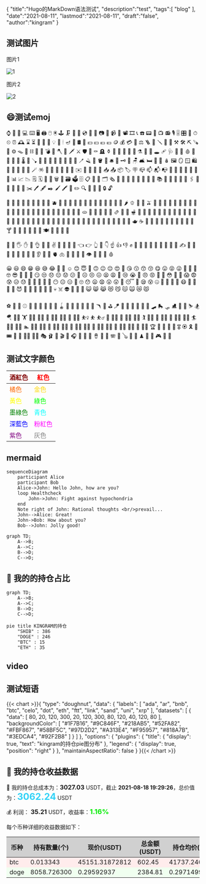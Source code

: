 {
  "title":"Hugo的MarkDown语法测试",
  "description":"test",
  "tags":[
    "blog"
  ],
  "date":"2021-08-11",
  "lastmod":"2021-08-11",
  "draft":"false",
  "author":"kingram"
}

## 测试图片



图片1



![1](/img/test/1.jpg)



图片2

![2](/img/test/2.jpg)



## 😄测试emoj

⌚️ 📱 📲 💻 ⌨️ 🖥 🖨 🖱 🖲 🕹 🗜 💽 💾 💿 📀 📼 📷 📸 📹 🎥 📽 🎞 📞 ☎️ 📟 📠 📺 📻 🎙 🎚 🎛 🧭 ⏱ ⏲ ⏰ 🕰 ⌛️ ⏳ 📡 🔋 🔌 💡 🔦 🕯 🪔 🧯 🛢 💸 💵 💴 💶 💷 🪙 💰 💳 💎 ⚖️ 🪜 🧰 🪛 🔧 🔨 ⚒ 🛠 ⛏ 🪚 🔩 ⚙️ 🪤 🧱 ⛓ 🧲 🔫 💣 🧨 🪓 🔪 🗡 ⚔️ 🛡 🚬 ⚰️ 🪦 ⚱️ 🏺 🔮 📿 🧿 💈 ⚗️ 🔭 🔬 🕳 🩹 🩺 💊 💉 🩸 🧬 🦠 🧫 🧪 🌡 🧹 🪠 🧺 🧻 🚽 🚰 🚿 🛁 🛀 🧼 🪥 🪒 🧽 🪣 🧴 🛎 🔑 🗝 🚪 🪑 🛋 🛏 🛌 🧸 🪆 🖼 🪞 🪟 🛍 🛒 🎁 🎈 🎏 🎀 🪄 🪅 🎊 🎉 🎎 🏮 🎐 🧧 ✉️ 📩 📨 📧 💌 📥 📤 📦 🏷 🪧 📪 📫 📬 📭 📮 📯 📜 📃 📄 📑 🧾 📊 📈 📉 🗒 🗓 📆 📅 🗑 📇 🗃 🗳 🗄 📋 📁 📂 🗂 🗞 📰 📓 📔 📒 📕 📗 📘 📙 📚 📖 🔖 🧷 🔗 📎 🖇 📐 📏 🧮 📌 📍 ✂️ 🖊 🖋 ✒️ 🖌 🖍 📝 ✏️ 🔍 🔎 🔏 🔐 🔒 🔓


🍏 🍎 🍐 🍊 🍋 🍌 🍉 🍇 🍓 🫐 🍈 🍒 🍑 🥭 🍍 🥥 🥝 🍅 🍆 🥑 🥦 🥬 🥒 🌶 🫑 🌽 🥕 🫒 🧄 🧅 🥔 🍠 🥐 🥯 🍞 🥖 🥨 🧀 🥚 🍳 🧈 🥞 🧇 🥓 🥩 🍗 🍖 🦴 🌭 🍔 🍟 🍕 🫓 🥪 🥙 🧆 🌮 🌯 🫔 🥗 🥘 🫕 🥫 🍝 🍜 🍲 🍛 🍣 🍱 🥟 🦪 🍤 🍙 🍚 🍘 🍥 🥠 🥮 🍢 🍡 🍧 🍨 🍦 🥧 🧁 🍰 🎂 🍮 🍭 🍬 🍫 🍿 🍩 🍪 🌰 🥜 🍯 🥛 🍼 🫖 ☕️ 🍵 🧃 🥤 🧋 🍶 🍺 🍻 🥂 🍷 🥃 🍸 🍹 🧉 🍾 🧊 🥄 🍴 🍽 🥣 🥡 🥢 🧂

👋 🤚 🖐 ✋ 🖖 👌 🤌 🤏 ✌️ 🤞 🤟 🤘 🤙 👈 👉 👆 🖕 👇 ☝️ 👍 👎 ✊ 👊 🤛 🤜 👏 🙌 👐 🤲 🤝 🙏 ✍️ 💅 🤳 💪 🦾 🦵 🦿 🦶 👣 👂 🦻 👃 🫀 🫁 🧠 🦷 🦴 👀 👁 👅 👄 💋 🩸

😀 😃 😄 😁 😆 😅 😂 🤣 🥲 ☺️ 😊 😇 🙂 🙃 😉 😌 😍 🥰 😘 😗 😙 😚 😋 😛 😝 😜 🤪 🤨 🧐 🤓 😎 🥸 🤩 🥳 😏 😒 😞 😔 😟 😕 🙁 ☹️ 😣 😖 😫 😩 🥺 😢 😭 😤 😠 😡 🤬 🤯 😳 🥵 🥶 😱 😨 😰 😥 😓 🤗 🤔 🤭 🤫 🤥 😶 😐 😑 😬 🙄 😯 😦 😧 😮 😲 🥱 😴 🤤 😪 😵 🤐 🥴 🤢 🤮 🤧 😷 🤒 🤕 🤑 🤠 😈 👿 👹 👺 🤡 💩 👻 💀 ☠️ 👽 👾 🤖 🎃 😺 😸 😹 😻 😼 😽 🙀 😿 😾

⚽️ 🏀 🏈 ⚾️ 🥎 🎾 🏐 🏉 🥏 🎱 🪀 🏓 🏸 🏒 🏑 🥍 🏏 🪃 🥅 ⛳️ 🪁 🏹 🎣 🤿 🥊 🥋 🎽 🛹 🛼 🛷 ⛸ 🥌 🎿 ⛷ 🏂 🪂 🏋️‍♀️ 🏋️ 🏋️‍♂️ 🤼‍♀️ 🤼 🤼‍♂️ 🤸‍♀️ 🤸 🤸‍♂️ ⛹️‍♀️ ⛹️ ⛹️‍♂️ 🤺 🤾‍♀️ 🤾 🤾‍♂️ 🏌️‍♀️ 🏌️ 🏌️‍♂️ 🏇 🧘‍♀️ 🧘 🧘‍♂️ 🏄‍♀️ 🏄 🏄‍♂️ 🏊‍♀️ 🏊 🏊‍♂️ 🤽‍♀️ 🤽 🤽‍♂️ 🚣‍♀️ 🚣 🚣‍♂️ 🧗‍♀️ 🧗 🧗‍♂️ 🚵‍♀️ 🚵 🚵‍♂️ 🚴‍♀️ 🚴 🚴‍♂️ 🏆 🥇 🥈 🥉 🏅 🎖 🏵 🎗 🎫 🎟 🎪 🤹 🤹‍♂️ 🤹‍♀️ 🎭 🩰 🎨 🎬 🎤 🎧 🎼 🎹 🥁 🪘 🎷 🎺 🪗 🎸 🪕 🎻 🎲 ♟ 🎯 🎳 🎮 🎰 🧩



## 测试文字颜色

| <font color=#800000>酒紅色</font> | <font color=#FF0000>紅色</font>   |
| --------------------------------- | --------------------------------- |
| <font color=#FF6600>橘色</font>   | <font color=#FFD700>金色</font>   |
| <font color=#FFFF00>黃色</font>   | <font color=#00FF00>綠色</font>   |
| <font color=#008000>墨綠色</font> | <font color=#00FFFF>青色</font>   |
| <font color=#0000FF>深藍色</font> | <font color=#FF00FF>粉紅色</font> |
| <font color=#800080>紫色</font>   | <font color=#808080>灰色</font>   |

## mermaid


```mermaid
sequenceDiagram
	participant Alice
	participant Bob
	Alice->John: Hello John, how are you?
	loop Healthcheck
		John->John: Fight against hypochondria
	end
	Note right of John: Rational thoughts <br/>prevail...
	John-->Alice: Great!
	John->Bob: How about you?
	Bob-->John: Jolly good!
```

```mermaid
graph TD;
    A-->B;
    A-->C;
    B-->D;
    C-->D;
```



## 🎨 我的的持仓占比


```mermaid
graph TD;
    A-->B;
    A-->C;
    B-->D;
    C-->D;
```


```mermaid
pie title KINGRAM的持仓
    "SHIB" : 386
    "DOGE" : 246
    "BTC" : 15
	"ETH" : 35
```

## video

## 测试短语
{{< chart >}}{ "type": "doughnut", "data": { "labels": [ "ada", "ar", "bnb", "btc", "celo", "dot", "eth", "ftt", "link", "sand", "uni", "xrp" ], "datasets": [ { "data": [ 80, 20, 120, 300, 20, 120, 300, 80, 120, 40, 120, 80 ], "backgroundColor": [ "#1F7B16", "#9C846F", "#218AB5", "#52FA82", "#FBF867", "#58BF5C", "#97D2D2", "#A313E4", "#F95957", "#818A7B", "#3EDCA4", "#92F2B8" ] } ] }, "options": { "plugins": { "title": { "display": true, "text": "kingram的持仓pie图分布" }, "legend": { "display": true, "position": "right" } }, "maintainAspectRatio": false } }{{< /chart >}}

## 🎯 我的持仓收益数据

💸 我的持仓总成本为：<font size=3 >**3027.03**</font> USDT，截止 **2021-08-18 19:29:26**，总价值为：<font color=#31d2f7 size=5 >**3062.24**</font> USDT

💰 利润： <font size=3 >**35.21**</font> USDT，收益率：<font color="#00EC00" size=4 >**1.16%**</font>

每个币种详细的收益数据如下：

<table>
<thead><tr bgcolor="#d0d0d0" ><th>币种</th><th>持有数量(个)</th><th>现价(USDT)</th><th>总金额(USDT)</</th><th>持仓均价(USDT)</</th><th>成本(USDT)</</th><th>利润(USDT)</</th><th>收益率</th></tr></thead>
<tbody>
<tr >
<td bgcolor="#FFECEC">btc</td>
<td bgcolor="#FFECEC">0.013343</td>
<td bgcolor="#FFECEC">45151.31872812</td>
<td bgcolor="#FFECEC">602.45</td>
<td bgcolor="#FFECEC">41737.24050064</td>
<td bgcolor="#FFECEC">556.90</td>
<td bgcolor="#FFECEC">45.55</td>
<td bgcolor="#FFECEC"><font color="#FF0000" size=3 ><strong>-8.18%</strong></font></td>
</tr>
<tr >
<td bgcolor="#F0FFF0">doge</td>
<td bgcolor="#F0FFF0">8058.726300</td>
<td bgcolor="#F0FFF0">0.29592937</td>
<td bgcolor="#F0FFF0">2384.81</td>
<td bgcolor="#F0FFF0">0.29714994</td>
<td bgcolor="#F0FFF0">2394.65</td>
<td bgcolor="#F0FFF0">-9.84</td>
<td bgcolor="#F0FFF0"><font color="#00EC00" size=3 ><strong>-0.41%</strong></font></td>
</tr>
</tbody>
</table>
